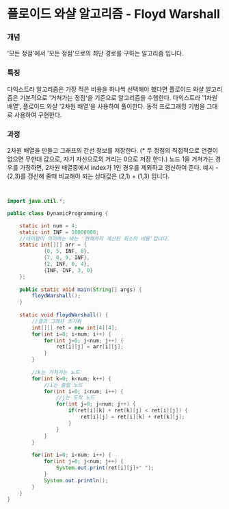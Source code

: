 # 플로이드 와샬 알고리즘 - Floyd Warshall


### 개념

'모든 정점'에서 '모든 정점'으로의 최단 경로를 구하는 알고리즘 입니다.

### 특징

다익스트라 알고리즘은 가장 적은 비용을 하나씩 선택해야 했다면 플로이드 와샬 알고리즘은 기본적으로 '거쳐가는 정점'을 기준으로 알고리즘을 수행한다.
다익스트라 '1차원 배열', 플로이드 와샬 '2차원 배열'을 사용하여 풀이한다.
동적 프로그래밍 기법을 그대로 사용하여 구현한다.


### 과정

2차원 배열을 만들고 그래프의 간선 정보를 저장한다. (* 두 정점의 직접적으로 연결이 없으면 무한대 값으로, 자기 자신으로의 거리는 0으로 저장 한다.)
노드 1을 거쳐가는 경우를 가정하면, 2차원 배열중에서 index가 1인 경우를 제외하고 갱신하여 준다.
예시 - (2,3)를 갱신해 줄때 비교해야 되는 상대값은 (2,1) + (1,3) 입니다.


```java


import java.util.*;

public class DynamicProgramming {

	static int num = 4;
	static int INF = 10000000;
	//테이블이 의미하는 바는 '현재까지 계산된 최소의 비용'입니다.
	static int[][] arr = {
			{0, 5, INF, 8},
			{7, 0, 9, INF},
			{2, INF, 0, 4},
			{INF, INF, 3, 0}
	};
	
	public static void main(String[] args) {
		floydWarshall();
	}
	
	static void floydWarshall() {
		//결과 그래프 초기화
		int[][] ret = new int[4][4];
		for(int i=0; i<num; i++) {
			for(int j=0; j<num; j++) {
				ret[i][j] = arr[i][j];
			}
		}
		
		//k는 거쳐가는 노드
		for(int k=0; k<num; k++) {
			//i는 출발 노드
			for(int i=0; i<num; i++) {
				//j는 도착 노드
				for(int j=0; j<num; j++) {
					if(ret[i][k] + ret[k][j] < ret[i][j]) {
						ret[i][j] = ret[i][k] + ret[k][j];
					}
				}
			}
		}
		
		for(int i=0; i<num; i++) {
			for(int j=0; j<num; j++) {
				System.out.print(ret[i][j]+" ");
			}
			System.out.println();
		}
	}
}


```

